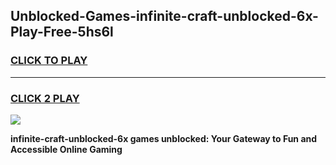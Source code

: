 
## Unblocked-Games-infinite-craft-unblocked-6x-Play-Free-5hs6l
<h3>
<a href="https://premium76.site?title=infinite-craft-unblocked-6x&ref=10A">CLICK TO PLAY</a></h3>
<hr>

<h3>
<a href="https://premium76.site?title=infinite-craft-unblocked-6x&ref=10A">CLICK 2 PLAY</a>
  
</h3>

<a href="https://premium76.site?title=infinite-craft-unblocked-6x&ref=10A"><img src="https://clearcache.store/games.png"></a>


**infinite-craft-unblocked-6x games unblocked: Your Gateway to Fun and Accessible Online Gaming**
